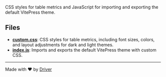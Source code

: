 <!--------------------------------------------------------------------------------->
<!-- IMPORTANT: This file is auto-generated by Driver (https://driver.ai). -------->
<!-- Manual edits may be overwritten on future commits. --------------------------->
<!--------------------------------------------------------------------------------->

CSS styles for table metrics and JavaScript for importing and exporting the default VitePress theme.


## Files
- **[custom.css](custom.css.md)**: CSS styles for table metrics, including font sizes, colors, and layout adjustments for dark and light themes.
- **[index.js](index.js.md)**: Imports and exports the default VitePress theme with custom CSS.

---
Made with ❤️ by [Driver](https://www.driver.ai/)